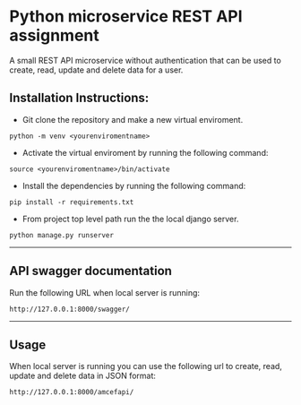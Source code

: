 # Python microservice REST API assignment 


A small REST API microservice without authentication that can be used to create, read, update and delete data for a user.



## Installation Instructions:


- Git clone the repository and make a new virtual enviroment.
```
python -m venv <yourenviromentname>
```
- Activate the virtual enviroment by running the following command:
```
source <yourenviromentname>/bin/activate
```
- Install the dependencies by running the following command:
```
pip install -r requirements.txt
```
- From project top level path run the the local django server.
```
python manage.py runserver
```
---
## API swagger documentation

Run the following URL when local server is running:

```http://127.0.0.1:8000/swagger/```


---

## Usage

When local server is running you can use the following url to create, read, update and delete data in JSON format:

```http://127.0.0.1:8000/amcefapi/```












